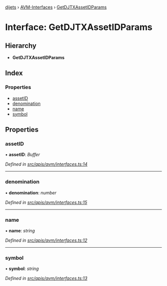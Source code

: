 [dijets](../README.md) › [AVM-Interfaces](../modules/avm_interfaces.md) › [GetDJTXAssetIDParams](avm_interfaces.getdjtxassetidparams.md)

# Interface: GetDJTXAssetIDParams

## Hierarchy

* **GetDJTXAssetIDParams**

## Index

### Properties

* [assetID](avm_interfaces.getdjtxassetidparams.md#assetid)
* [denomination](avm_interfaces.getdjtxassetidparams.md#denomination)
* [name](avm_interfaces.getdjtxassetidparams.md#name)
* [symbol](avm_interfaces.getdjtxassetidparams.md#symbol)

## Properties

###  assetID

• **assetID**: *Buffer*

*Defined in [src/apis/avm/interfaces.ts:14](https://github.com/Dijets-Inc/dijetsjs/blob/master/src/apis/avm/interfaces.ts#L14)*

___

###  denomination

• **denomination**: *number*

*Defined in [src/apis/avm/interfaces.ts:15](https://github.com/Dijets-Inc/dijetsjs/blob/master/src/apis/avm/interfaces.ts#L15)*

___

###  name

• **name**: *string*

*Defined in [src/apis/avm/interfaces.ts:12](https://github.com/Dijets-Inc/dijetsjs/blob/master/src/apis/avm/interfaces.ts#L12)*

___

###  symbol

• **symbol**: *string*

*Defined in [src/apis/avm/interfaces.ts:13](https://github.com/Dijets-Inc/dijetsjs/blob/master/src/apis/avm/interfaces.ts#L13)*
